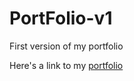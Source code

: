 # PortFolio-v1
First version of my portfolio

Here's a link to my [portfolio](https://joshanaba.netlify.app/)
